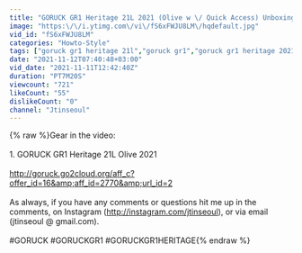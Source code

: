 ```yaml
---
title: "GORUCK GR1 Heritage 21L 2021 (Olive w \/ Quick Access) Unboxing"
image: "https:\/\/i.ytimg.com\/vi\/fS6xFWJU8LM\/hqdefault.jpg"
vid_id: "fS6xFWJU8LM"
categories: "Howto-Style"
tags: ["goruck gr1 heritage 21l","goruck gr1","goruck gr1 heritage 2021"]
date: "2021-11-12T07:40:48+03:00"
vid_date: "2021-11-11T12:42:40Z"
duration: "PT7M20S"
viewcount: "721"
likeCount: "55"
dislikeCount: "0"
channel: "Jtinseoul"
---
```

{% raw %}Gear in the video: <br /><br />1. GORUCK GR1 Heritage 21L Olive 2021 <br /><br /><a rel="nofollow" target="blank" href="http://goruck.go2cloud.org/aff_c?offer_id=16&amp;aff_id=2770&amp;url_id=2">http://goruck.go2cloud.org/aff_c?offer_id=16&amp;aff_id=2770&amp;url_id=2</a><br /><br />As always, if you have any comments or questions hit me up in the comments, on Instagram (<a rel="nofollow" target="blank" href="http://instagram.com/jtinseoul),">http://instagram.com/jtinseoul),</a> or via email (jtinseoul @ gmail.com).<br /><br />#GORUCK #GORUCKGR1 #GORUCKGR1HERITAGE{% endraw %}
